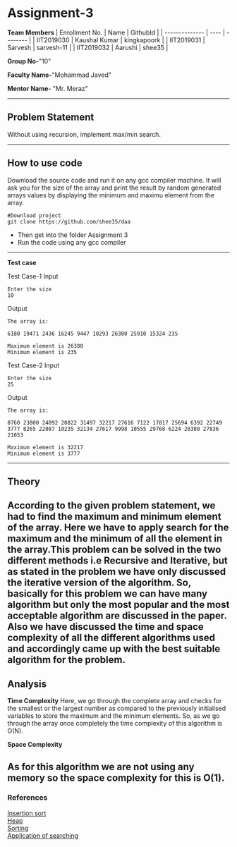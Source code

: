 # Assignment-3

**Team Members**
|   Enrollment No.  |   Name   | GithubId |
|   --------------  |   ----   | -------- |
|    IIT2019030  |   Kaushal Kumar | kingkapoork |
|    IIT2019031  |   Sarvesh | sarvesh-11 | 
|    IIT2019032  |   Aarushi | shee35  |

**Group No-**"10"

**Faculty Name-**"Mohammad Javed"

**Mentor Name-** "Mr. Meraz"

---
## Problem Statement
Without using recursion, implement max/min search.

---
## How to use code
Download the source code and run it on any gcc compiler machine. It will ask you for the size of the array and print the result by random generated arrays values by displaying the minimum and maximu element from the array. 
```
#Download project
git clone https://github.com/shee35/daa 
```
* Then get into the folder Assignment 3
* Run the code using any gcc compiler
---

**Test case**

Test Case-1
Input  
```
Enter the size
10
```

Output
```
The array is: 

6180 19471 2436 16245 9447 10293 26380 25910 15324 235

Maximum element is 26380
Minimum element is 235
```

Test Case-2
Input  
```
Enter the size
25
```

Output
```
The array is: 

8760 23800 24892 20822 31497 32217 27616 7122 17817 25694 6392 22749 3777 8265 22087 10235 32134 27617 9998 10555 29768 6224 28380 27836 21053

Maximum element is 32217
Minimum element is 3777
```
---

## **Theory**
According to the given problem statement, we had to find the maximum and minimum element of the array. Here we have to apply search for the maximum and the minimum of all the element in the array.This problem can be solved in the two different methods i.e Recursive and Iterative, but as stated in the problem we have only discussed the iterative version of the algorithm. So, basically for this problem we can have many algorithm but only the most popular and the most acceptable algorithm are discussed in the paper. Also we have discussed the time and space complexity of all the different algorithms used and accordingly came up with the best suitable algorithm for the problem.
---

## **Analysis**

**Time Complexity**
Here, we go through the complete array and checks for the smallest or the largest number as compared to the previously initialised variables to store the maximum and the minimum elements. So, as we go through the array once completely the time complexity of this algorithm is O(N).


**Space Complexity**

As for this algorithm we are not using any memory so the space complexity for this is O(1).
---

### References

[Insertion sort](https://www.geeksforgeeks.org/insertion-sort/)<br>
[Heap](https://www.geeksforgeeks.org/binary-heap/)<br>
[Sorting](https://www.intechopen.com/books/search-algorithms-and-applications)<br>
[Application of searching](https://www.researchgate.net/figure/APPLICATION-OF-SEARCHING-ALGORITHM_tbl3_308119139)

